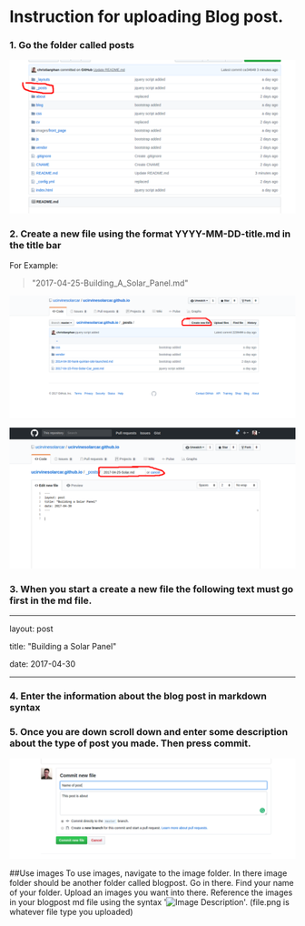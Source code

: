 #  Instruction for uploading Blog post.

### 1. Go the folder called posts

![Image 1](images/instructions/1.png)

### 2. Create a new file using the format YYYY-MM-DD-title.md in the title bar

For Example:
>"2017-04-25-Building_A_Solar_Panel.md"

![Image 2](images/instructions/2.png)

![Image 3](images/instructions/3.png)
   
### 3. When you start a create a new file the following text must go first in the md file.
---

layout: post

title: "Building a Solar Panel"

date: 2017-04-30

---



### 4. Enter the information about the blog post in markdown syntax

### 5. Once you are down scroll down and enter some description about the type of post you made. Then press commit.

![Image 4](images/instructions/4.png)


##Use images
To use images, navigate to the image folder. In there image folder should be another folder called blogpost. Go in there. Find your name of your folder. Upload an images you want into there.
Reference the images in your blogpost md file using the syntax '![Image Description](images/blogpost/whateveryounameis/file.png)'. (file.png is whatever file type you uploaded)

